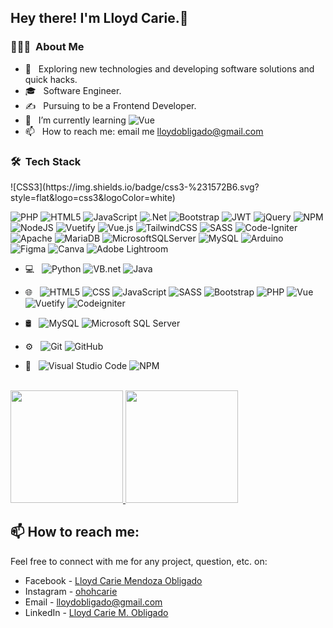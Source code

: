 


<h2> Hey there! I'm Lloyd Carie.👋</h2>




<h3> 👨🏻‍💻 &nbsp;About Me </h3>

- 🤔 &nbsp; Exploring new technologies and developing software solutions and quick hacks.
- 🎓 &nbsp; Software Engineer.
- ✍️ &nbsp; Pursuing to be a Frontend Developer.
- 🌱 &nbsp; I’m currently learning 
![Vue](https://img.shields.io/badge/-Vue-333333?style=flat&logo=Vue.js) 
- 📫 &nbsp; How to reach me: email me lloydobligado@gmail.com



<h3> 🛠 &nbsp;Tech Stack</h3>
![CSS3](https://img.shields.io/badge/css3-%231572B6.svg?style=flat&logo=css3&logoColor=white) 

![PHP](https://img.shields.io/badge/php-%23777BB4.svg?style=flat&logo=php&logoColor=white) 
![HTML5](https://img.shields.io/badge/html5-%23E34F26.svg?style=flat&logo=html5&logoColor=white) 
![JavaScript](https://img.shields.io/badge/javascript-%23323330.svg?style=flat&logo=javascript&logoColor=%23F7DF1E) 
![.Net](https://img.shields.io/badge/.NET-5C2D91?style=flat&logo=.net&logoColor=white) 
![Bootstrap](https://img.shields.io/badge/bootstrap-%23563D7C.svg?style=flat&logo=bootstrap&logoColor=white) 
![JWT](https://img.shields.io/badge/JWT-black?style=flat&logo=JSON%20web%20tokens) 
![jQuery](https://img.shields.io/badge/jquery-%230769AD.svg?style=flat&logo=jquery&logoColor=white) 
![NPM](https://img.shields.io/badge/NPM-%23000000.svg?style=flat&logo=npm&logoColor=white) 
![NodeJS](https://img.shields.io/badge/node.js-6DA55F?style=flat&logo=node.js&logoColor=white) 
![Vuetify](https://img.shields.io/badge/Vuetify-1867C0?style=flat&logo=vuetify&logoColor=AEDDFF) 
![Vue.js](https://img.shields.io/badge/vuejs-%2335495e.svg?style=flat&logo=vuedotjs&logoColor=%234FC08D) 
![TailwindCSS](https://img.shields.io/badge/tailwindcss-%2338B2AC.svg?style=flat&logo=tailwind-css&logoColor=white) 
![SASS](https://img.shields.io/badge/SASS-hotpink.svg?style=flat&logo=SASS&logoColor=white) 
![Code-Igniter](https://img.shields.io/badge/CodeIgniter-%23EF4223.svg?style=flat&logo=codeIgniter&logoColor=white) 
![Apache](https://img.shields.io/badge/apache-%23D42029.svg?style=flat&logo=apache&logoColor=white) 
![MariaDB](https://img.shields.io/badge/MariaDB-003545?style=flat&logo=mariadb&logoColor=white) ![MicrosoftSQLServer](https://img.shields.io/badge/Microsoft%20SQL%20Sever-CC2927?style=flat&logo=microsoft%20sql%20server&logoColor=white) 
![MySQL](https://img.shields.io/badge/mysql-%2300f.svg?style=flat&logo=mysql&logoColor=white) ![Arduino](https://img.shields.io/badge/-Arduino-00979D?style=flat&logo=Arduino&logoColor=white) 	
![Figma](https://img.shields.io/badge/figma-%23F24E1E.svg?style=flat&logo=figma&logoColor=white) 
![Canva](https://img.shields.io/badge/Canva-%2300C4CC.svg?style=flat&logo=Canva&logoColor=white) 
![Adobe Lightroom](https://img.shields.io/badge/Adobe%20Lightroom-31A8FF.svg?style=flat&logo=Adobe%20Lightroom&logoColor=white)

- 💻 &nbsp;
  ![Python](https://img.shields.io/badge/-Python-333333?style=flat&logo=python)
  ![VB.net](https://img.shields.io/badge/-VBScript-333333?style=flat&logo=.net)
  ![Java](https://img.shields.io/badge/-Java-333333?style=flat&logo=Java&logoColor=007396)

- 🌐 &nbsp;
  ![HTML5](https://img.shields.io/badge/-HTML5-333333?style=flat&logo=HTML5)
  ![CSS](https://img.shields.io/badge/-CSS-333333?style=flat&logo=CSS3&logoColor=1572B6)
  ![JavaScript](https://img.shields.io/badge/-JavaScript-333333?style=flat&logo=javascript)
  ![SASS](https://img.shields.io/badge/-SASS-333333?style=flat&logo=sass)
  ![Bootstrap](https://img.shields.io/badge/-Bootstrap-333333?style=flat&logo=bootstrap)
  ![PHP](https://img.shields.io/badge/-PHP-333333?style=flat&logo=php)
  ![Vue](https://img.shields.io/badge/-Vue-333333?style=flat&logo=Vue.js)
  ![Vuetify](https://img.shields.io/badge/-Vuetify-333333?style=flat&logo=vuetify)
   ![Codeigniter](https://img.shields.io/badge/-Codeigniter-333333?style=flat&logo=codeigniter)
  
- 🛢 &nbsp;
  ![MySQL](https://img.shields.io/badge/-MySQL-333333?style=flat&logo=mysql)
  ![Microsoft SQL Server](https://img.shields.io/badge/-Microsoft%20SQL%20Server-333333?style=flat&logo=Microsoft%20SQL%20Server)

- ⚙️ &nbsp;
  ![Git](https://img.shields.io/badge/-Git-333333?style=flat&logo=git)
  ![GitHub](https://img.shields.io/badge/-GitHub-333333?style=flat&logo=github)

- 🔧 &nbsp;
  ![Visual Studio Code](https://img.shields.io/badge/-Visual%20Studio%20Code-333333?style=flat&logo=visual-studio-code&logoColor=007ACC)
  ![NPM](https://img.shields.io/badge/-npm-333333?style=flat&logo=npm)


<br/>

<a href="https://github.com/lloydobligado">
  <img height="180em" src="https://github-readme-stats.vercel.app/api?username=lloydobligado&theme=buefy&show_icons=true" />
  <img height="180em" src="https://github-readme-stats.vercel.app/api/top-langs/?username=lloydobligado&theme=buefy&layout=compact" />
 
</a>

<br/>

## 📫 How to reach me:

Feel free to connect with me for any project, question, etc. on:
- Facebook - [Lloyd Carie Mendoza Obligado](https://www.facebook.com/lloydcarie/)
- Instagram - [ohohcarie](https://www.instagram.com/ohohcarie/)
- Email - lloydobligado@gmail.com
- LinkedIn - [Lloyd Carie M. Obligado](https://www.linkedin.com/in/lloyd-carie-obligado-0b659a18a/)

